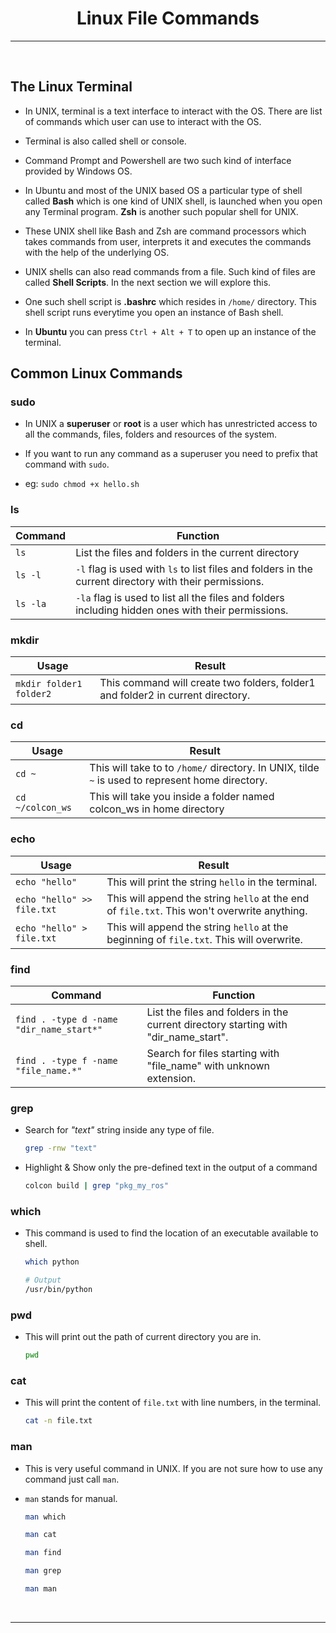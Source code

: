 <!-- <center><img src="http://mooc.e-yantra.org/img/eYantra_logo.svg" alt="e-yantra_logo" style="scale:75%;" /></center> -->

<style>
.back{
	position: fixed;
	width: 250px;
	height: 250px;
	top: 50%;
	left: 50%;
    margin-top: auto; 
    margin-left: auto; 
	opacity: 0.15;
    z-index: -1;
	}
</style>
<!-- <img src="http://mooc.e-yantra.org/img/EyantraLogoMini.png" class="back"> -->

<center>
    <h1>Linux File Commands</h1>
</center>

---

</br>

## The Linux Terminal

* In UNIX, terminal is a text interface to interact with the OS. There are list of commands which user can use to interact with the OS.

  

* Terminal is also called shell or console.

  

* Command Prompt and Powershell are two such kind of interface provided by Windows OS.

  

* In Ubuntu and most of the UNIX based OS a particular type of shell called **Bash** which is one kind of UNIX shell, is launched when you open any Terminal program. **Zsh** is another such popular shell for UNIX.

  

* These UNIX shell like Bash and Zsh are command processors which takes commands from user, interprets it and executes the commands with the help of the underlying OS.

  

* UNIX shells can also read commands from a file. Such kind of files are called **Shell Scripts**. In the next section we will explore this.

  

* One such shell script is **.bashrc** which resides in `/home/` directory. This shell script runs everytime you open an instance of Bash shell.

  

* In **Ubuntu** you can press `Ctrl + Alt + T` to open up an instance of the terminal.



## Common Linux Commands

### sudo

* In UNIX a **superuser** or **root** is a user which has unrestricted access to all the commands, files, folders and resources of the system.

  

* If you want to run any command as a superuser you need to prefix that command with `sudo`.

  

* eg: `sudo chmod +x hello.sh`



### ls

| Command  | Function                                                     |
| -------- | ------------------------------------------------------------ |
| `ls`     | List the files and folders in the current directory          |
| `ls -l`  | `-l` flag is used with `ls` to list files and folders in the current directory with their permissions. |
| `ls -la` | `-la` flag is used to list all the files and folders including hidden ones with their permissions. |



### mkdir

| Usage                   | Result                                                       |
| ----------------------- | ------------------------------------------------------------ |
| `mkdir folder1 folder2` | This command will create two folders, folder1 and folder2 in current directory. |



### cd

| Usage            | Result                                                       |
| ---------------- | ------------------------------------------------------------ |
| `cd ~`           | This will take to to `/home/` directory. In UNIX, tilde `~`  is used to represent home directory. |
| `cd ~/colcon_ws` | This will take you inside a folder named colcon_ws in home directory |



### echo

| Usage                       | Result                                                       |
| --------------------------- | ------------------------------------------------------------ |
| `echo "hello"`              | This will print the string `hello` in the terminal.          |
| `echo "hello" >> file.txt ` | This will append the string `hello` at the end of `file.txt`. This won't overwrite anything. |
| `echo "hello" > file.txt `  | This will append the string `hello` at the beginning of `file.txt`. This will overwrite. |



### find

| Command                                  | Function                                                     |
| ---------------------------------------- | ------------------------------------------------------------ |
| `find . -type d -name "dir_name_start*"` | List the files and folders in the current directory starting with "dir_name_start". |
| `find . -type f -name "file_name.*"`     | Search for files starting with "file_name" with unknown extension. |



### grep

* Search for *"text"* string inside any type of file.

  ```sh
  grep -rnw "text"
  ```

  

* Highlight & Show only the pre-defined text in the output of a command

  ```sh
  colcon build | grep "pkg_my_ros"
  ```



### which

* This command is used to find the location of an executable available to shell.

  ```sh
  which python
  
  # Output
  /usr/bin/python
  ```

  

### pwd

* This will print out the path of current directory you are in.

  ```sh
  pwd
  ```

  

### cat

* This will print the content of `file.txt` with line numbers, in the terminal.

  ```sh
  cat -n file.txt
  ```

  

### man

* This is very useful command in UNIX. If you are not sure how to use any command just call `man`.

* `man` stands for manual.

  ```sh
  man which
  
  man cat
  
  man find
  
  man grep
  
  man man
  ```

</br>

---